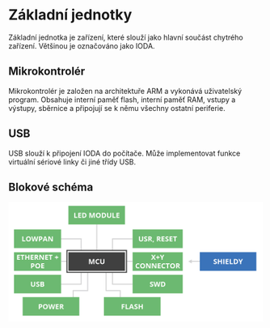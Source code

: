 # Základní jednotky

Základní jednotka je zařízení, které slouží jako hlavní součást chytrého zařízení. Většinou je označováno jako IODA.

## Mikrokontrolér

Mikrokontrolér je založen na architektuře ARM a vykonává uživatelský program. Obsahuje interní paměť flash, interní paměť RAM, vstupy a výstupy, sběrnice a připojují se k němu všechny ostatní periferie.

## USB

USB slouží k připojení IODA do počítače. Může implementovat funkce virtuální sériové linky či jiné třídy USB.

## Blokové schéma

![](../../../.gitbook/assets/ioda_blokove_schema.jpg)

